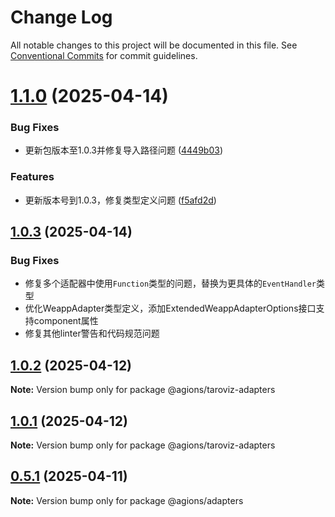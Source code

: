 # Change Log

All notable changes to this project will be documented in this file.
See [Conventional Commits](https://conventionalcommits.org) for commit guidelines.

# [1.1.0](https://github.com/Agions/TaroViz/compare/v1.0.2...v1.1.0) (2025-04-14)

### Bug Fixes

- 更新包版本至1.0.3并修复导入路径问题 ([4449b03](https://github.com/Agions/TaroViz/commit/4449b0352f2566b57332eee4b80fcd9aa84b7bdf))

### Features

- 更新版本号到1.0.3，修复类型定义问题 ([f5afd2d](https://github.com/Agions/TaroViz/commit/f5afd2d1e71ec8e9e4d57b6ce55693c5fb6e690b))

## [1.0.3](https://github.com/Agions/TaroViz/compare/v1.0.2...v1.0.3) (2025-04-14)

### Bug Fixes

- 修复多个适配器中使用`Function`类型的问题，替换为更具体的`EventHandler`类型
- 优化WeappAdapter类型定义，添加ExtendedWeappAdapterOptions接口支持component属性
- 修复其他linter警告和代码规范问题

## [1.0.2](https://github.com/Agions/TaroViz/compare/v1.0.1...v1.0.2) (2025-04-12)

**Note:** Version bump only for package @agions/taroviz-adapters

## [1.0.1](https://github.com/Agions/TaroViz/compare/v0.4.0...v1.0.1) (2025-04-12)

**Note:** Version bump only for package @agions/taroviz-adapters

## [0.5.1](https://github.com/Agions/TaroViz/compare/v0.4.0...v0.5.1) (2025-04-11)

**Note:** Version bump only for package @agions/adapters

